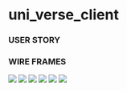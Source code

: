 # uni_verse_client
### USER STORY




### WIRE FRAMES

![](Images/IMG-0706.jpg)
![](Images/IMG-0705.jpg)
![](Images/IMG-0704.jpg)
![](Images/IMG-0708.jpg)
![](Images/IMG-0710.jpg)
![](Images/IMG-0711.jpg)


